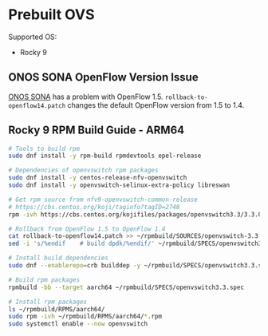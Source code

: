 # Prebuilt OVS

Supported OS:
* Rocky 9

## ONOS SONA OpenFlow Version Issue

[ONOS SONA](https://groups.google.com/a/onosproject.org/g/onos-discuss/c/BaV1xrUvkxY) has a problem with OpenFlow 1.5.
`rollback-to-openflow14.patch` changes the default OpenFlow version from 1.5 to 1.4.

## Rocky 9 RPM Build Guide - ARM64

``` bash
# Tools to build rpm
sudo dnf install -y rpm-build rpmdevtools epel-release

# Dependencies of openvswitch rpm packages
sudo dnf install -y centos-release-nfv-openvswitch
sudo dnf install -y openvswitch-selinux-extra-policy libreswan

# Get rpm source from nfv9-openvswitch-common-release
# https://cbs.centos.org/koji/taginfo?tagID=2748
rpm -ivh https://cbs.centos.org/kojifiles/packages/openvswitch3.3/3.3.0/23.el9s/src/openvswitch3.3-3.3.0-23.el9s.src.rpm

# Rollback from OpenFlow 1.5 to OpenFlow 1.4
cat rollback-to-openflow14.patch >> ~/rpmbuild/SOURCES/openvswitch-3.3.0.patch
sed -i 's/%endif    # build dpdk/%endif/' ~/rpmbuild/SPECS/openvswitch3.3.spec

# Install build dependencies
sudo dnf --enablerepo=crb builddep -y ~/rpmbuild/SPECS/openvswitch3.3.spec

# Build rpm packages
rpmbuild -bb --target aarch64 ~/rpmbuild/SPECS/openvswitch3.3.spec

# Install rpm packages
ls ~/rpmbuild/RPMS/aarch64/
sudo rpm -ivh ~/rpmbuild/RPMS/aarch64/*.rpm
sudo systemctl enable --now openvswitch
```
